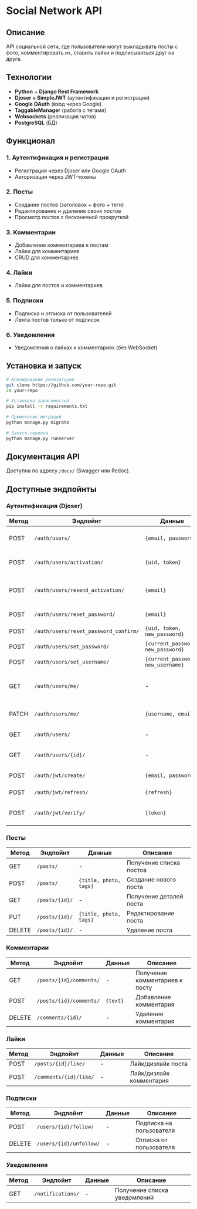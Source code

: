 # Social Network API

## Описание
API социальной сети, где пользователи могут выкладывать посты с фото, комментировать их, ставить лайки и подписываться друг на друга.

## Технологии
- **Python** + **Django Rest Framework**  
- **Djoser + SimpleJWT** (аутентификация и регистрация)
- **Google OAuth** (вход через Google)
- **TaggableManager** (работа с тегами)
- **Websockets** (реализация чатов)
- **PostgreSQL** (БД)

## Функционал
### 1. Аутентификация и регистрация
- Регистрация через Djoser или Google OAuth
- Авторизация через JWT-токены

### 2. Посты
- Создание постов (заголовок + фото + теги)
- Редактирование и удаление своих постов
- Просмотр постов с бесконечной прокруткой

### 3. Комментарии
- Добавление комментариев к постам
- Лайки для комментариев
- CRUD для комментариев

### 4. Лайки
- Лайки для постов и комментариев

### 5. Подписки
- Подписка и отписка от пользователей
- Лента постов только от подписок

### 6. Уведомления
- Уведомления о лайках и комментариях (без WebSocket)

## Установка и запуск
```bash
# Клонирование репозитория
git clone https://github.com/your-repo.git
cd your-repo

# Установка зависимостей
pip install -r requirements.txt

# Применение миграций
python manage.py migrate

# Запуск сервера
python manage.py runserver
```

## Документация API
Доступна по адресу `/docs/` (Swagger или Redoc).

## Доступные эндпойнты

### Аутентификация (Djoser)
| Метод  | Эндпойнт                      | Данные | Описание |
|--------|-------------------------------|--------|----------|
| POST   | `/auth/users/`                | `{email, password}` | Регистрация нового пользователя |
| POST   | `/auth/users/activation/`     | `{uid, token}` | Активация аккаунта (если включена) |
| POST   | `/auth/users/resend_activation/` | `{email}` | Повторная отправка активационного письма |
| POST   | `/auth/users/reset_password/` | `{email}` | Запрос на сброс пароля |
| POST   | `/auth/users/reset_password_confirm/` | `{uid, token, new_password}` | Подтверждение сброса пароля |
| POST   | `/auth/users/set_password/`   | `{current_password, new_password}` | Смена пароля |
| POST   | `/auth/users/set_username/`   | `{current_password, new_username}` | Смена имени пользователя |
| GET    | `/auth/users/me/`             | - | Получение информации о текущем пользователе |
| PATCH  | `/auth/users/me/`             | `{username, email}` | Обновление информации о пользователе |
| GET    | `/auth/users/`                | - | Список пользователей |
| GET    | `/auth/users/{id}/`           | - | Детальная информация о пользователе |
| POST   | `/auth/jwt/create/`           | `{email, password}` | Получение JWT-токена |
| POST   | `/auth/jwt/refresh/`          | `{refresh}` | Обновление access-токена |
| POST   | `/auth/jwt/verify/`           | `{token}` | Проверка валидности токена |

### Посты
| Метод  | Эндпойнт        | Данные | Описание |
|--------|----------------|--------|----------|
| GET    | `/posts/`      | - | Получение списка постов |
| POST   | `/posts/`      | `{title, photo, tags}` | Создание нового поста |
| GET    | `/posts/{id}/` | - | Получение деталей поста |
| PUT    | `/posts/{id}/` | `{title, photo, tags}` | Редактирование поста |
| DELETE | `/posts/{id}/` | - | Удаление поста |

### Комментарии
| Метод  | Эндпойнт                     | Данные | Описание |
|--------|------------------------------|--------|----------|
| GET    | `/posts/{id}/comments/`      | - | Получение комментариев к посту |
| POST   | `/posts/{id}/comments/`      | `{text}` | Добавление комментария |
| DELETE | `/comments/{id}/`            | - | Удаление комментария |

### Лайки
| Метод  | Эндпойнт                 | Данные | Описание |
|--------|--------------------------|--------|----------|
| POST   | `/posts/{id}/like/`      | - | Лайк/дизлайк поста |
| POST   | `/comments/{id}/like/`   | - | Лайк/дизлайк комментария |

### Подписки
| Метод  | Эндпойнт                 | Данные | Описание |
|--------|--------------------------|--------|----------|
| POST   | `/users/{id}/follow/`    | - | Подписка на пользователя |
| DELETE | `/users/{id}/unfollow/`  | - | Отписка от пользователя |

### Уведомления
| Метод  | Эндпойнт          | Данные | Описание |
|--------|-------------------|--------|----------|
| GET    | `/notifications/` | - | Получение списка уведомлений |


